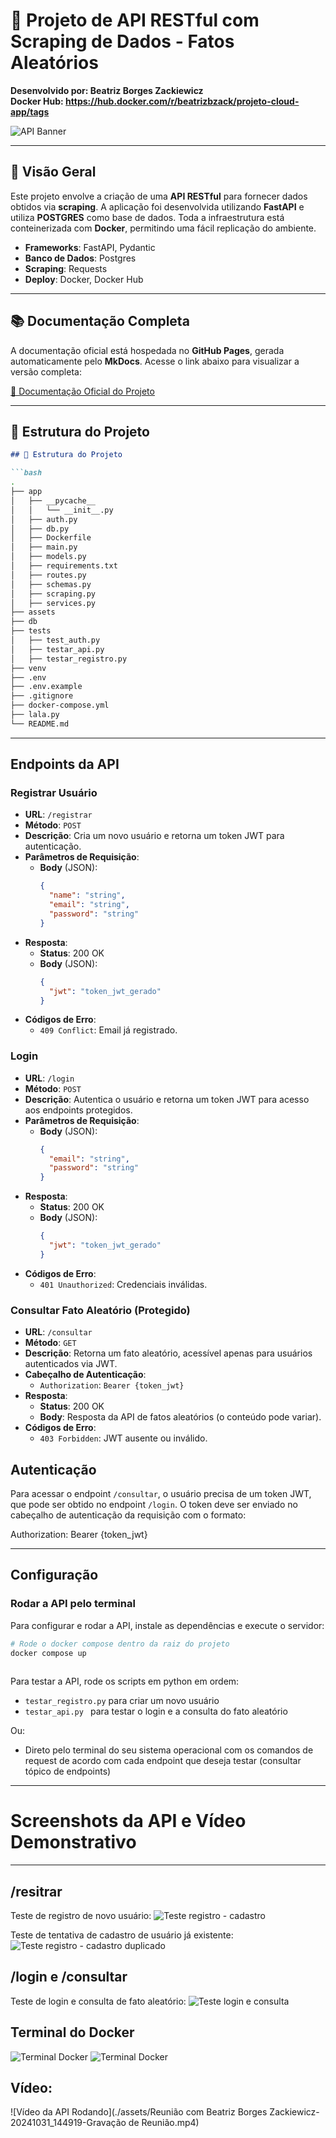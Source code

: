 # 🎯 Projeto de API RESTful com Scraping de Dados - Fatos Aleatórios

**Desenvolvido por: Beatriz Borges Zackiewicz**  
**Docker Hub: https://hub.docker.com/r/beatrizbzack/projeto-cloud-app/tags**

![API Banner](./assets/ilustracao-projeto.png)  
<!-- Adicione uma imagem representativa do projeto -->

---

## 📖 Visão Geral

Este projeto envolve a criação de uma **API RESTful** para fornecer dados obtidos via **scraping**. A aplicação foi desenvolvida utilizando **FastAPI** e utiliza **POSTGRES** como base de dados. Toda a infraestrutura está conteinerizada com **Docker**, permitindo uma fácil replicação do ambiente.

- **Frameworks**: FastAPI, Pydantic
- **Banco de Dados**: Postgres
- **Scraping**: Requests
- **Deploy**: Docker, Docker Hub

---

## 📚 Documentação Completa

A documentação oficial está hospedada no **GitHub Pages**, gerada automaticamente pelo **MkDocs**. Acesse o link abaixo para visualizar a versão completa:

[📄 Documentação Oficial do Projeto](https://seu-usuario.github.io/seu-projeto)

---

## 📂 Estrutura do Projeto

```markdown
## 📂 Estrutura do Projeto

```bash
.
├── app
│   ├── __pycache__
│   │   └── __init__.py
│   ├── auth.py
│   ├── db.py
│   ├── Dockerfile
│   ├── main.py
│   ├── models.py
│   ├── requirements.txt
│   ├── routes.py
│   ├── schemas.py
│   ├── scraping.py
│   ├── services.py
├── assets
├── db
├── tests
│   ├── test_auth.py
│   ├── testar_api.py
│   ├── testar_registro.py
├── venv
├── .env
├── .env.example
├── .gitignore
├── docker-compose.yml
├── lala.py
└── README.md

```
--- 
## Endpoints da API
### **Registrar Usuário**

- **URL**: `/registrar`
- **Método**: `POST`
- **Descrição**: Cria um novo usuário e retorna um token JWT para autenticação.
- **Parâmetros de Requisição**:
  - **Body** (JSON):
    ```json
    {
      "name": "string",
      "email": "string",
      "password": "string"
    }
    ```
- **Resposta**:
  - **Status**: 200 OK
  - **Body** (JSON):
    ```json
    {
      "jwt": "token_jwt_gerado"
    }
    ```
- **Códigos de Erro**:
  - `409 Conflict`: Email já registrado.

### **Login**

- **URL**: `/login`
- **Método**: `POST`
- **Descrição**: Autentica o usuário e retorna um token JWT para acesso aos endpoints protegidos.
- **Parâmetros de Requisição**:
  - **Body** (JSON):
    ```json
    {
      "email": "string",
      "password": "string"
    }
    ```
- **Resposta**:
  - **Status**: 200 OK
  - **Body** (JSON):
    ```json
    {
      "jwt": "token_jwt_gerado"
    }
    ```
- **Códigos de Erro**:
  - `401 Unauthorized`: Credenciais inválidas.

### **Consultar Fato Aleatório (Protegido)**

- **URL**: `/consultar`
- **Método**: `GET`
- **Descrição**: Retorna um fato aleatório, acessível apenas para usuários autenticados via JWT.
- **Cabeçalho de Autenticação**:
  - `Authorization`: `Bearer {token_jwt}`
- **Resposta**:
  - **Status**: 200 OK
  - **Body**: Resposta da API de fatos aleatórios (o conteúdo pode variar).
- **Códigos de Erro**:
  - `403 Forbidden`: JWT ausente ou inválido.

## Autenticação

Para acessar o endpoint `/consultar`, o usuário precisa de um token JWT, que pode ser obtido no endpoint `/login`. O token deve ser enviado no cabeçalho de autenticação da requisição com o formato:

Authorization: Bearer {token_jwt}

--- 
## Configuração

### Rodar a API pelo terminal
Para configurar e rodar a API, instale as dependências e execute o servidor:

```bash
# Rode o docker compose dentro da raiz do projeto
docker compose up
 
``` 

Para testar a API, rode os scripts em python em ordem:
- ``testar_registro.py`` para criar um novo usuário
- ``testar_api.py `` para testar o login e a consulta do fato aleatório

Ou:
- Direto pelo terminal do seu sistema operacional com os comandos de request de acordo com cada endpoint que deseja testar (consultar tópico de endpoints)

---
# Screenshots da API e Vídeo Demonstrativo
--- 
## /resitrar
Teste de registro de novo usuário:
![Teste registro - cadastro](./assets/test-register-1.png)  

Teste de tentativa de cadastro de usuário já existente:
![Teste registro - cadastro duplicado](./assets/test-register-2.png)  

## /login e /consultar
Teste de login e consulta de fato aleatório:
![Teste login e consulta](./assets/test-login-consultar.png)  

## Terminal do Docker
![Terminal Docker](./assets/test-terminal-1.png)
![Terminal Docker](./assets/test-terminal-2.png)


## Vídeo:
![Vídeo da API Rodando](./assets/Reunião com Beatriz Borges Zackiewicz-20241031_144919-Gravação de Reunião.mp4)